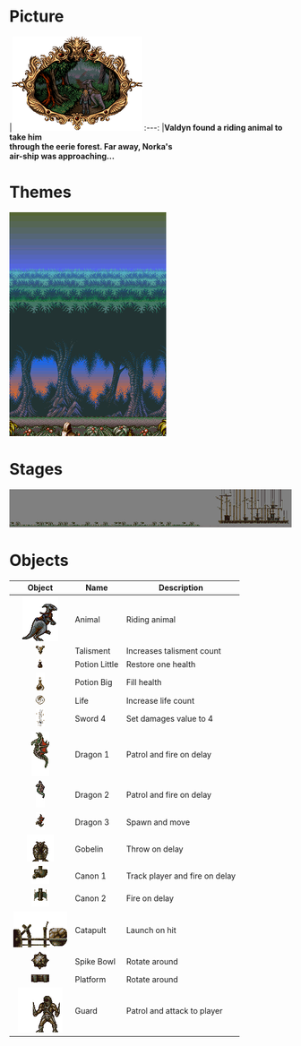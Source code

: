 # Picture
|![Picture](world/airship/picture.png)
:---:
|**Valdyn found a riding animal to take him<br/>through the eerie forest. Far away, Norka's<br/>air-ship was approaching...**

# Themes
![Theme](world/airship/background.png)

# Stages
[![Stage](world/airship/stage_mini.png)](https://raw.githubusercontent.com/b3dgs/lionheart-remake/master/lionheart-game/src/main/resources/com/b3dgs/lionheart/levels/airship/stage11.png)

# Objects
|Object|Name|Description
:---: | --- | ---
|![Animal](world/airship/animal.gif) | Animal | Riding animal
|![Talisment](world/airship/talisment.gif) | Talisment | Increases talisment count
|![PotionLittle](world/airship/potionlittle.gif) | Potion Little | Restore one health
|![PotionBig](world/airship/potionbig.gif) | Potion Big | Fill health
|![Life](world/airship/life.gif) | Life | Increase life count
|![Sword4](world/airship/sword4.gif) | Sword 4 | Set damages value to 4
|![Dragon1](world/airship/dragon1.gif) | Dragon 1 | Patrol and fire on delay
|![Dragon2](world/airship/dragon2.gif) | Dragon 2 | Patrol and fire on delay
|![Dragon3](world/airship/dragon3.gif) | Dragon 3 | Spawn and move
|![Gobelin](world/airship/gobelin.png) | Gobelin | Throw on delay
|![Canon1](world/airship/canon1.gif) | Canon 1 | Track player and fire on delay
|![Canon2](world/airship/canon2.gif) | Canon 2 | Fire on delay
|![Catapult](world/airship/catapult.png) | Catapult | Launch on hit
|![SpikeBowl](world/airship/spikebowl.png) | Spike Bowl | Rotate around
|![Platform](world/airship/platform.png) | Platform | Rotate around
|![Guard](world/airship/guard.gif) | Guard | Patrol and attack to player
